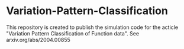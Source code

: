 # Variation-Pattern-Classification
This repository is created to publish the simulation code for the acticle "Variation Pattern Classification of Function data". See arxiv.org/abs/2004.00855
